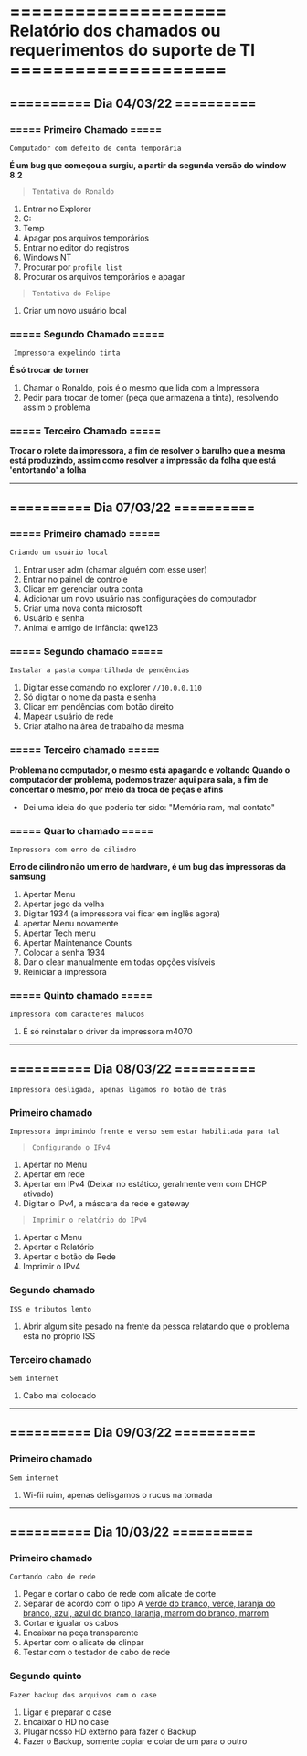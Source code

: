 # ==================== Relatório dos chamados ou requerimentos do suporte de TI ====================

## ========== Dia 04/03/22 ==========

### ===== Primeiro Chamado =====  

``Computador com defeito de conta temporária``

**É um bug que começou a surgiu, a partir da segunda versão do window 8.2**

> ``Tentativa do Ronaldo ``

1. Entrar no Explorer
2. C:
3. Temp
4. Apagar pos arquivos temporários
5. Entrar no editor do registros
6. Windows NT
7. Procurar por `profile list`
8. Procurar os arquivos temporários e apagar

> ``Tentativa do Felipe ``

1. Criar um novo usuário local

### ===== Segundo Chamado =====

`` Impressora expelindo tinta``

**É só trocar de torner**

1. Chamar o Ronaldo, pois é o mesmo que lida com a Impressora
2. Pedir para trocar de torner (peça que armazena a tinta), resolvendo assim o problema

### ===== Terceiro Chamado =====

**Trocar o rolete da impressora, a fim de resolver o barulho que a mesma está produzindo, assim como resolver a impressão da folha que está 'entortando' a folha**

--------------------------------------------------------------------------------------------


## ========== Dia 07/03/22 ==========

### ===== Primeiro chamado ===== 

``Criando um usuário local``

1. Entrar user adm (chamar alguém com esse user)
2. Entrar no painel de controle
3. Clicar em gerenciar outra conta
4. Adicionar um novo usuário nas configurações do computador
5. Criar uma nova conta microsoft
6. Usuário e senha
7. Animal e amigo de infância: qwe123


### ===== Segundo chamado =====

``Instalar a pasta compartilhada de pendências``

1. Digitar esse comando no explorer `//10.0.0.110`
2. Só digitar o nome da pasta e senha
3. Clicar em pendências com botão direito
4. Mapear usuário de rede
5. Criar atalho na área de trabalho da mesma

### ===== Terceiro chamado =====

**Problema no computador, o mesmo está apagando e voltando**
**Quando o computador der problema, podemos trazer aqui para sala, a fim de concertar o mesmo, por meio da troca de peças e afins**

-   Dei uma ideia do que poderia ter sido: "Memória ram, mal contato"

### ===== Quarto chamado =====

``Impressora com erro de cilindro``

**Erro de cilindro não um erro de hardware, é um bug das impressoras da samsung**

1.  Apertar Menu
2.  Apertar jogo da velha
3.  Digitar 1934 (a impressora vai ficar em inglês agora)
4.  apertar Menu novamente
5.  Apertar Tech menu
6.  Apertar Maintenance Counts
7.  Colocar a senha 1934
8.  Dar o clear manualmente em todas opções visíveis
9.  Reiniciar a impressora

### ===== Quinto chamado =====

``Impressora com caracteres malucos``

1. É só reinstalar o driver da impressora m4070

--------------------------------------------------------------------------------------------

## ========== Dia 08/03/22 ==========

``Impressora desligada, apenas ligamos no botão de trás``

### Primeiro chamado 

``Impressora imprimindo frente e verso sem estar habilitada para tal``

> `Configurando o IPv4`

1. Apertar no Menu
2. Apertar em rede
3. Apertar em IPv4 (Deixar no estático, geralmente vem com DHCP ativado)
4. Digitar o IPv4, a máscara da rede e gateway

> `Imprimir o relatório do IPv4`

1. Apertar o Menu
2. Apertar o Relatório
3. Apertar o botão de Rede
4. Imprimir o IPv4

### Segundo chamado

``ISS e tributos lento``

1. Abrir algum site pesado na frente da pessoa relatando que o problema está no próprio ISS

### Terceiro chamado

``Sem internet``

1. Cabo mal colocado

--------------------------------------------------------------------------------------------

## ========== Dia 09/03/22 ==========

### Primeiro chamado

``Sem internet``

1.  Wi-fii ruim, apenas delisgamos o rucus na tomada

--------------------------------------------------------------------------------------------

## ========== Dia 10/03/22 ==========

### Primeiro chamado

``Cortando cabo de rede``

1. Pegar e cortar o cabo de rede com alicate de corte
2. Separar de acordo com o tipo A [verde do branco, verde, laranja do branco, azul, azul do branco, laranja, marrom do branco, marrom](https://www.google.com/url?sa=i&url=https%3A%2F%2Fforum.techtudo.globo.com%2Fperguntas%2F286252%2Fo-tipo-de-cabo-de-rede-faz-diferenca&psig=AOvVaw1lmnfsOeZXunZvzu0Ri58e&ust=1647004704307000&source=images&cd=vfe&ved=2ahUKEwiOr4Lk0Lv2AhUxMrkGHV6DD2AQr4kDegUIARDIAQ)
3. Cortar e igualar os cabos
4. Encaixar na peça transparente
5. Apertar com o alicate de clinpar
6. Testar com o testador de cabo de rede

### Segundo quinto 

``Fazer backup dos arquivos com o case``

1. Ligar e preparar o case
2. Encaixar o HD no case
3. Plugar nosso HD externo para fazer o Backup
3. Fazer o Backup, somente copiar e colar de um para o outro
